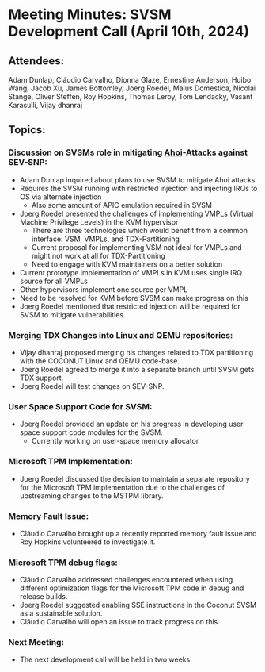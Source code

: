 # Meeting Minutes: SVSM Development Call (April 10th, 2024)

## Attendees:

Adam Dunlap, Cláudio Carvalho, Dionna Glaze, Ernestine Anderson, Huibo Wang, Jacob Xu, James Bottomley, Joerg Roedel, Malus Domestica, Nicolai Stange, Oliver Steffen, Roy Hopkins, Thomas Leroy, Tom Lendacky, Vasant Karasulli, Vijay dhanraj

## Topics:

### Discussion on SVSMs role in mitigating [Ahoi](https://ahoi-attacks.github.io/)-Attacks against SEV-SNP:

* Adam Dunlap inquired about plans to use SVSM to mitigate Ahoi attacks
* Requires the SVSM running with restricted injection and injecting IRQs to OS via alternate injection
  * Also some amount of APIC emulation required in SVSM
* Joerg Roedel presented the challenges of implementing VMPLs (Virtual Machine Privilege Levels) in the KVM hypervisor
  * There are three technologies which would benefit from a common interface: VSM, VMPLs, and TDX-Partitioning
  * Current proposal for implementing VSM not ideal for VMPLs and might not work at all for TDX-Partitioning
  * Need to engage with KVM maintainers on a better solution
* Current prototype implementation of VMPLs in KVM uses single IRQ source for all VMPLs
* Other hypervisors implement one source per VMPL
* Need to be resolved for KVM before SVSM can make progress on this
* Joerg Roedel mentioned that restricted injection will be required for SVSM to mitigate vulnerabilities.

### Merging TDX Changes into Linux and QEMU repositories:

* Vijay dhanraj proposed merging his changes related to TDX partitioning with the COCONUT Linux and QEMU code-base.
* Joerg Roedel agreed to merge it into a separate branch until SVSM gets TDX support.
* Joerg Roedel will test changes on SEV-SNP.

### User Space Support Code for SVSM:

* Joerg Roedel provided an update on his progress in developing user space support code modules for the SVSM.
  * Currently working on user-space memory allocator

### Microsoft TPM Implementation:
* Joerg Roedel discussed the decision to maintain a separate repository for the Microsoft TPM implementation due to the challenges of upstreaming changes to the MSTPM library.

### Memory Fault Issue:
* Cláudio Carvalho brought up a recently reported memory fault issue and Roy Hopkins volunteered to investigate it.

### Microsoft TPM debug flags:
* Cláudio Carvalho addressed challenges encountered when using different optimization flags for the Microsoft TPM code in debug and release builds.
* Joerg Roedel suggested enabling SSE instructions in the Coconut SVSM as a sustainable solution.
* Cláudio Carvalho will open an issue to track progress on this

### Next Meeting:
* The next development call will be held in two weeks.
